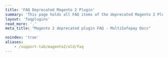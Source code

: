 ```yaml
---
title: 'FAQ Deprecated Magento 2 Plugin'
summary: 'This page holds all FAQ items of the deprecated Magento 2 Plugin.'
layout: 'faqplugins'
read_more: '.'
meta_title: "Magento 2 deprecated plugin FAQ - MultiSafepay Docs"

noindex: 'true'
aliases:
    - /support-tab/magento2/old/faq
---
```

 